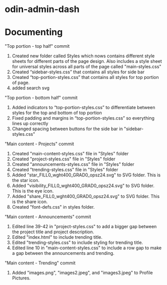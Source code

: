 # odin-admin-dash

# Documenting

"Top portion - top half" commit

1. Created new folder called Styles which nows contains different style sheets for different parts of the page design. Also includes a style sheet for universal styles across all parts of the page called "main-styles.css"
2. Created “sidebar-styles.css” that contains all styles for side bar
3. Created “top-portion-styles.css” that contains all styles for top portion of page.
4. added search svg


"Top portion - bottom half" commit

1. Added indicators to “top-portion-styles.css” to differentiate between styles for the top and bottom of top portion
2. Fixed padding and margins in “top-portion-styles.css” so everything lines up correctly
3. Changed spacing between buttons for the side bar in "sidebar-styles.css"


"Main content - Projects" commit

1. Created "main-content-styles.css" file in "Styles" folder
2. Created "project-styles.css" file in "Styles" folder
3. Created "announcements-styles.css" file in "Styles" folder
4. Created "trending-styles.css" file in "Styles" folder
5. Added "star_FILL0_wght400_GRAD0_opsz24.svg" to SVG folder. This is the star icon.
6. Added "visibility_FILL0_wght400_GRAD0_opsz24.svg" to SVG folder. This is the eye icon.
7. Added "share_FILL0_wght400_GRAD0_opsz24.svg" to SVG folder. This is the share icon.
8. Created "font-defs.css" in styles folder.

"Main content - Announcements" commit

1. Edited line 39-42 in "project-styles.css" to add a bigger gap between the project title and project description.
2. Edited "index.html" to include trending title.
3. Edited "trending-styles.css" to include styling for trending title.
4. Edited line 10 in "main-content-styles.css" to include a row gap to make a gap between the announcements and trending.

"Main content - Trending" commit

1. Added "images.png", "images2.jpeg", and "images3.jpeg" to Profile Pictures.
